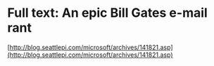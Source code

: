 <!--
id: 1061591666
link: http://tumblr.atmos.org/post/1061591666/full-text-an-epic-bill-gates-e-mail-rant
slug: full-text-an-epic-bill-gates-e-mail-rant
date: Fri Sep 03 2010 19:28:33 GMT-0700 (PDT)
publish: 2010-09-03
tags: 
title: Full text: An epic Bill Gates e-mail rant
-->


Full text: An epic Bill Gates e-mail rant
=========================================

[http://blog.seattlepi.com/microsoft/archives/141821.asp](http://blog.seattlepi.com/microsoft/archives/141821.asp)

